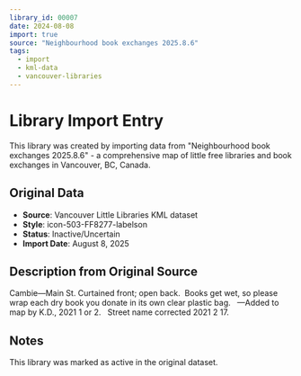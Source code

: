 ```yaml
---
library_id: 00007
date: 2024-08-08
import: true
source: "Neighbourhood book exchanges 2025.8.6"
tags:
  - import
  - kml-data
  - vancouver-libraries
---
```


# Library Import Entry

This library was created by importing data from "Neighbourhood book exchanges 2025.8.6" - a comprehensive map of little free libraries and book exchanges in Vancouver, BC, Canada.

## Original Data

- **Source**: Vancouver Little Libraries KML dataset
- **Style**: icon-503-FF8277-labelson
- **Status**: Inactive/Uncertain
- **Import Date**: August 8, 2025

## Description from Original Source

Cambie—Main St.
Curtained front; open back.  Books get wet, 
so please wrap each dry book you donate in its own clear plastic bag.  
—Added to map by K.D., 2021 1 or 2.  
Street name corrected 2021 2 17. 



## Notes

This library was marked as active in the original dataset.
